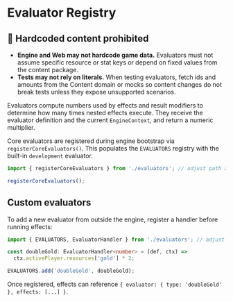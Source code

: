 # Evaluator Registry

## 🚫 Hardcoded content prohibited

- **Engine and Web may not hardcode game data.** Evaluators must not assume specific resource or stat keys or depend on fixed values from the content package.
- **Tests may not rely on literals.** When testing evaluators, fetch ids and amounts from the Content domain or mocks so content changes do not break tests unless they expose unsupported scenarios.

Evaluators compute numbers used by effects and result modifiers to determine how
many times nested effects execute. They receive the evaluator definition and the
current `EngineContext`, and return a numeric multiplier.

Core evaluators are registered during engine bootstrap via
`registerCoreEvaluators()`. This populates the `EVALUATORS` registry with the
built-in `development` evaluator.

```ts
import { registerCoreEvaluators } from './evaluators'; // adjust path as needed

registerCoreEvaluators();
```

## Custom evaluators

To add a new evaluator from outside the engine, register a handler before
running effects:

```ts
import { EVALUATORS, EvaluatorHandler } from './evaluators'; // adjust path as needed

const doubleGold: EvaluatorHandler<number> = (def, ctx) =>
  ctx.activePlayer.resources['gold'] * 2;

EVALUATORS.add('doubleGold', doubleGold);
```

Once registered, effects can reference `{ evaluator: { type: 'doubleGold' }, effects: [...] }`.
